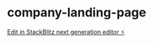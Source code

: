 # company-landing-page

[Edit in StackBlitz next generation editor ⚡️](https://stackblitz.com/~/github.com/bazrq/company-landing-page)